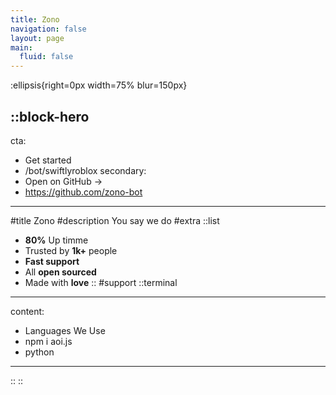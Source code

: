 ```yaml
---
title: Zono
navigation: false
layout: page
main:
  fluid: false
---
```


:ellipsis{right=0px width=75% blur=150px}

::block-hero 
---
cta:
  - Get started
  - /bot/swiftlyroblox
secondary:
  - Open on GitHub →
  - https://github.com/zono-bot
---
#title
 Zono
#description
You say we do
#extra
::list
- **80%** Up timme
- Trusted by **1k+** people
- **Fast support**
- All **open sourced**
- Made with **love**
::
#support
::terminal
---
content:
- Languages We Use
- npm i aoi.js
- python
---
::
::